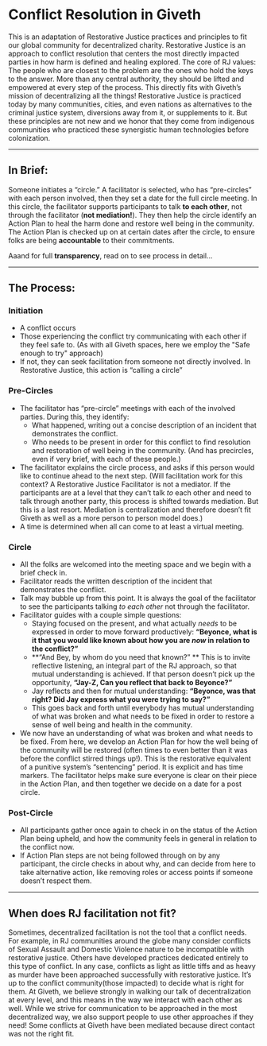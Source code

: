# **Conflict Resolution in Giveth**

This is an adaptation of Restorative Justice practices and principles to fit our global community for decentralized charity. 
Restorative Justice is an approach to conflict resolution that centers the most directly impacted parties in how harm is defined and healing explored. The core of RJ values: The people who are closest to the problem are the ones who hold the keys to the answer. More than any central authority, they should be lifted and empowered at every step of the process. This directly fits with Giveth’s mission of decentralizing all the things! Restorative Justice is practiced today by many communities, cities, and even nations as alternatives to the criminal justice system, diversions away from it, or supplements to it. But these principles are not new and we honor that they come from indigenous communities who practiced these synergistic human technologies before colonization. 

----------------------------------------------

## In Brief:

Someone initiates a “circle.” A facilitator is selected, who has “pre-circles” with each person involved, then they set a date for the full circle meeting. In this circle, the facilitator supports participants to talk **to each other**, not through the facilitator (**not mediation!**). They then help the circle identify an Action Plan to heal the harm done and restore well being in the community. The Action Plan is checked up on at certain dates after the circle, to ensure folks are being **accountable** to their commitments.

Aaand for full **transparency**, read on to see process in detail...

----------------------------------------------

## The Process:

### Initiation
- A conflict occurs
- Those experiencing the conflict try communicating with each other if they feel safe to. (As with all Giveth spaces, here we employ the "Safe enough to try" approach) 
- If not, they can seek facilitation from someone not directly involved. In Restorative Justice, this action is “calling a circle”
### Pre-Circles
- The facilitator has “pre-circle” meetings with each of the involved parties. During this, they identify:
  - What happened, writing out a concise description of an incident that demonstrates the conflict.
  - Who needs to be present in order for this conflict to find resolution and restoration of well being in the community. (And has precircles, even if very brief, with each of these people.)
- The facilitator explains the circle process, and asks if this person would like to continue ahead to the next step. (Will facilitation work for this context? A Restorative Justice Facilitator is not a mediator. If the participants are at a level that they can’t talk *to* each other and need to talk through another party, this process is shifted towards mediation. But this is a last resort. Mediation is centralization and therefore doesn’t fit Giveth as well as a more person to person model does.) 
- A time is determined when all can come to at least a virtual meeting.
### Circle
- All the folks are welcomed into the meeting space and we begin with a brief check in. 
- Facilitator reads the written description of the incident that demonstrates the conflict.
- Talk may bubble up from this point. It is always the goal of the facilitator to see the participants talking *to each other* not through the facilitator. 
- Facilitator guides with a couple simple questions: 
  - Staying focused on the present, and what actually *needs* to be expressed in order to move forward productively: **“Beyonce, what is it that you would like known about how you are *now* in relation to the conflict?”**
  - **“And Bey, by whom do you need that known?” ** This is to invite reflective listening, an integral part of the RJ approach, so that mutual understanding is achieved. If that person doesn’t pick up the opportunity, **“Jay-Z, Can you reflect that back to Beyonce?”** 
  - Jay reflects and then for mutual understanding: **“Beyonce, was that right? Did Jay express what you were trying to say?”**
  - This goes back and forth until everybody has mutual understanding of what was broken and what needs to be fixed in order to restore a sense of well being and health in the community. 
- We now have an understanding of what was broken and what needs to be fixed. From here, we develop an Action Plan for how the well being of the community will be restored (often times to even better than it was before the conflict stirred things up!). This is the restorative equivalent of a punitive system’s “sentencing” period. It is explicit and has time markers. The facilitator helps make sure everyone is clear on their piece in the Action Plan, and then together we decide on a date for a post circle. 

### Post-Circle
- All participants gather once again to check in on the status of the Action Plan being upheld, and how the community feels in general in relation to the conflict now. 
- If Action Plan steps are not being followed through on by any participant, the circle checks in about why, and can decide from here to take alternative action, like removing roles or access points if someone doesn’t respect them. 


---------------------------

## When does RJ facilitation not fit?

Sometimes, decentralized facilitation is not the tool that a conflict needs. For example, in RJ communities around the globe many consider conflicts of Sexual Assault and Domestic Violence nature to be incompatible with restorative justice. Others have developed practices dedicated entirely to this type of conflict. In any case, conflicts as light as little tiffs and as heavy as murder have been approached successfully with restorative justice. It’s up to the conflict community(those impacted) to decide what is right for them. At Giveth, we believe strongly in walking our talk of decentralization at every level, and this means in the way we interact with each other as well. While we strive for communication to be approached in the most decentralized way, we also support people to use other approaches if they need! Some conflicts at Giveth have been mediated because direct contact was not the right fit.

